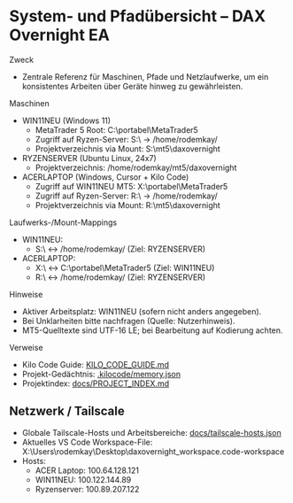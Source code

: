 # System- und Pfadübersicht – DAX Overnight EA

Zweck
- Zentrale Referenz für Maschinen, Pfade und Netzlaufwerke, um ein konsistentes Arbeiten über Geräte hinweg zu gewährleisten.

Maschinen
- WIN11NEU (Windows 11)
  - MetaTrader 5 Root: C:\portabel\MetaTrader5
  - Zugriff auf Ryzen-Server: S:\ → /home/rodemkay/
  - Projektverzeichnis via Mount: S:\mt5\daxovernight
- RYZENSERVER (Ubuntu Linux, 24x7)
  - Projektverzeichnis: /home/rodemkay/mt5/daxovernight
- ACERLAPTOP (Windows, Cursor + Kilo Code)
  - Zugriff auf WIN11NEU MT5: X:\portabel\MetaTrader5
  - Zugriff auf Ryzen-Server: R:\ → /home/rodemkay/
  - Projektverzeichnis via Mount: R:\mt5\daxovernight

Laufwerks-/Mount-Mappings
- WIN11NEU:
  - S:\ ↔ /home/rodemkay/ (Ziel: RYZENSERVER)
- ACERLAPTOP:
  - X:\ ↔ C:\portabel\MetaTrader5 (Ziel: WIN11NEU)
  - R:\ ↔ /home/rodemkay/ (Ziel: RYZENSERVER)

Hinweise
- Aktiver Arbeitsplatz: WIN11NEU (sofern nicht anders angegeben).
- Bei Unklarheiten bitte nachfragen (Quelle: Nutzerhinweis).
- MT5-Quelltexte sind UTF-16 LE; bei Bearbeitung auf Kodierung achten.

Verweise
- Kilo Code Guide: [KILO_CODE_GUIDE.md](../KILO_CODE_GUIDE.md)
- Projekt-Gedächtnis: [.kilocode/memory.json](../.kilocode/memory.json)
- Projektindex: [docs/PROJECT_INDEX.md](PROJECT_INDEX.md)
## Netzwerk / Tailscale

- Globale Tailscale-Hosts und Arbeitsbereiche: [docs/tailscale-hosts.json](docs/tailscale-hosts.json)
- Aktuelles VS Code Workspace-File: X:\Users\rodemkay\Desktop\daxovernight_workspace.code-workspace
- Hosts:
  - ACER Laptop: 100.64.128.121
  - WIN11NEU: 100.122.144.89
  - Ryzenserver: 100.89.207.122
